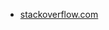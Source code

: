 * [stackoverflow.com](https://stackoverflow.com/questions/16344354/how-to-make-blinking-flashing-text-with-css-3)
